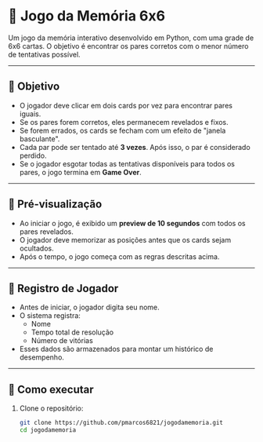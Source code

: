 # 🧠 Jogo da Memória 6x6

Um jogo da memória interativo desenvolvido em Python, com uma grade de 6x6 cartas. O objetivo é encontrar os pares corretos com o menor número de tentativas possível.

---

## 🎯 Objetivo

- O jogador deve clicar em dois cards por vez para encontrar pares iguais.
- Se os pares forem corretos, eles permanecem revelados e fixos.
- Se forem errados, os cards se fecham com um efeito de "janela basculante".
- Cada par pode ser tentado até **3 vezes**. Após isso, o par é considerado perdido.
- Se o jogador esgotar todas as tentativas disponíveis para todos os pares, o jogo termina em **Game Over**.

---

## 🧩 Pré-visualização

- Ao iniciar o jogo, é exibido um **preview de 10 segundos** com todos os pares revelados.
- O jogador deve memorizar as posições antes que os cards sejam ocultados.
- Após o tempo, o jogo começa com as regras descritas acima.

---

## 👤 Registro de Jogador

- Antes de iniciar, o jogador digita seu nome.
- O sistema registra:
  - Nome
  - Tempo total de resolução
  - Número de vitórias
- Esses dados são armazenados para montar um histórico de desempenho.

---

## 🚀 Como executar

1. Clone o repositório:
   ```bash
   git clone https://github.com/pmarcos6821/jogodamemoria.git
   cd jogodamemoria
